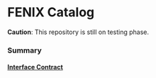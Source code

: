 FENIX Catalog
=============

**Caution**: This repository is still on testing phase.

### Summary

#### [Interface Contract](README.md)
